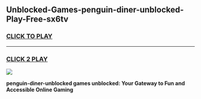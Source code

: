 
## Unblocked-Games-penguin-diner-unblocked-Play-Free-sx6tv
<h3>
<a href="https://premium76.site?title=penguin-diner-unblocked&ref=18A1">CLICK TO PLAY</a></h3>
<hr>

<h3>
<a href="https://premium76.site?title=penguin-diner-unblocked&ref=18A1">CLICK 2 PLAY</a>
  
</h3>

<a href="https://premium76.site?title=penguin-diner-unblocked&ref=18A1"><img src="https://clearcache.store/games.png"></a>


**penguin-diner-unblocked games unblocked: Your Gateway to Fun and Accessible Online Gaming**
